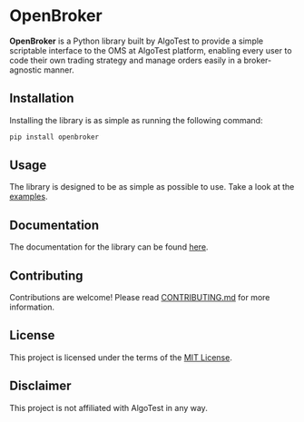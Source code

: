 # OpenBroker

**OpenBroker** is a Python library built by AlgoTest to provide a simple scriptable interface
to the OMS at AlgoTest platform, enabling every user to code their own trading strategy and manage orders easily in a broker-agnostic manner.

## Installation

Installing the library is as simple as running the following command:

```bash
pip install openbroker
```

## Usage

The library is designed to be as simple as possible to use. Take a look at the [examples](./examples/).

## Documentation

The documentation for the library can be found [here](https://openbroker.readthedocs.io/en/latest/).

## Contributing

Contributions are welcome! Please read [CONTRIBUTING.md](CONTRIBUTING.md) for more information.

## License

This project is licensed under the terms of the [MIT License](LICENSE).

## Disclaimer

This project is not affiliated with AlgoTest in any way.

